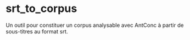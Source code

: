 # srt_to_corpus
Un outil pour constituer un corpus analysable avec AntConc à partir de sous-titres au format srt.

